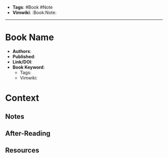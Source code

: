 - __Tags__: #Book #Note
- __Vimwiki__: :Book:Note:

---

# Book Name
- __Authors__:
- __Published__:
- __Link/DOI__:
- __Book Keyword__:
  - Tags:
  - Vimwiki:

# Context

## Notes

## After-Reading

## Resources
